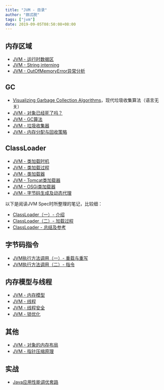 ```yaml
---
title: "JVM - 目录"
author: "颇忒脱"
tags: ["jvm"]
date: 2019-09-05T08:50:08+08:00
---
```


<!--more-->

## 内存区域

* [JVM - 运行时数据区](../run-time-data-areas/)
* [JVM - String interning](../string-interning/)
* [JVM - OutOfMemoryError异常分析](../out-of-memory-errors/)

## GC

* [Visualizing Garbage Collection Algorithms](https://spin.atomicobject.com/2014/09/03/visualizing-garbage-collection-algorithms/)，现代垃圾收集算法（语言无关）
* [JVM - 对象已经死了吗？](../is-object-dead/)
* [JVM - GC算法](../gc-algos/)
* [JVM - 垃圾收集器](../gc-collectors/)
* [JVM - 内存分配与回收策略](../memory-alloc-and-reclaim/)

## ClassLoader

* [JVM - 类加载时机](../class-loading-chance)
* [JVM - 类加载过程](../class-loading-steps)
* [JVM - 类加载器](../class-loading-classloader)
* [JVM - Tomcat类加载器](../classloader-tomcat)
* [JVM - OSGi类加载器](../classloader-osgi)
* [JVM - 字节码生成及动态代理](../classloader-byte-gen-dynamic-proxy)

以下是阅读JVM Spec时所整理的笔记，比较细：

* [ClassLoader（一）- 介绍](../classloader/1-intro/)
* [ClassLoader（二）- 加载过程](../classloader/2-steps/)
* [ClassLoader - 总结及参考](../classloader/references/)

## 字节码指令

* [JVM执行方法调用（一）- 重载与重写](../method-call/1-overload-override/)
* [JVM执行方法调用（二）- 指令](../method-call/2-instrucions/)

## 内存模型与线程

* [JVM - 内存模型](../memory-model)
* [JVM - 线程](../thread)
* [JVM - 线程安全](../thread-safe)
* [JVM - 锁优化](../lock-optimization)

## 其他

* [JVM - 对象的内存布局](../object-layout)
* [JVM - 指针压缩原理](../oop-compress)

## 实战

* [Java应用性能调优套路](../jvm-perf-tuning-common-ways)

